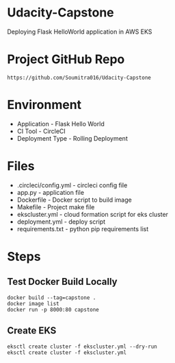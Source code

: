 # Udacity-Capstone

Deploying Flask HelloWorld application in AWS EKS

# Project GitHub Repo

    https://github.com/Soumitra016/Udacity-Capstone

# Environment

- Application     - Flask Hello World
- CI Tool         - CircleCI
- Deployment Type - Rolling Deployment


# Files
- .circleci/config.yml          - circleci config file
- app.py                        - application file
- Dockerfile                    - Docker script to build image
- Makefile                      - Project make file
- ekscluster.yml                - cloud formation script for eks cluster
- deployment.yml                - deploy script
- requirements.txt              - python pip requirements list

# Steps

##  Test Docker Build Locally

```
docker build --tag=capstone .
docker image list
docker run -p 8000:80 capstone
```

## Create EKS
```
eksctl create cluster -f ekscluster.yml --dry-run
eksctl create cluster -f ekscluster.yml
```
